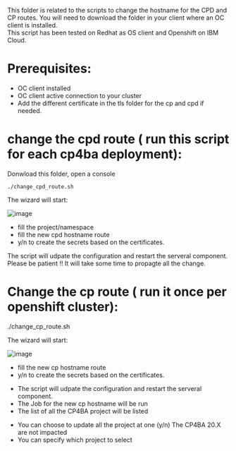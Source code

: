 This folder is related to the scripts to change the hostname for the CPD and CP routes.
You will need to download the folder in your client where an OC client is installed.  
This script has been tested on Redhat as OS client and Openshift on IBM Cloud.


# Prerequisites: 

* OC client installed 
* OC client active connection to your cluster
* Add the different certificate in the tls folder for the cp and cpd if needed. 

# change the cpd route ( run this script for each cp4ba deployment):
    
Donwload this folder, open a console

    ./change_cpd_route.sh

The wizard will start: 

![image](https://user-images.githubusercontent.com/33630653/157493957-b8c67498-0880-4295-9403-75affb9a5a35.png)

* fill the project/namespace 
* fill the new cpd hostname route
* y/n to create the secrets based on the certificates.

The script will udpate the configuration and restart the serveral component.
Please be patient !! It will take some time to propagte all the change.

# Change the cp route ( run it once per openshift cluster):

   ./change_cp_route.sh

The wizard will start: 

![image](https://user-images.githubusercontent.com/33630653/157495762-880688c7-d9f7-448a-a753-bb2dfcc332ec.png)


* fill the new cp hostname route
* y/n to create the secrets based on the certificates.
- The script will udpate the configuration and restart the serveral component.
- The Job for the new cp hostname will be run 
- The list of all the CP4BA project will be listed 
* You can choose to update all the project at one (y/n) The CP4BA 20.X are not impacted
* You can specify which project to select 
